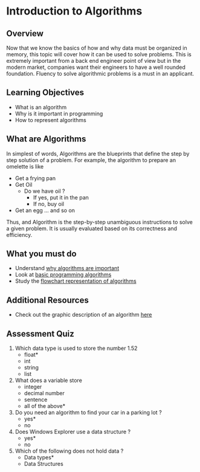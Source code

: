 # Introduction to Algorithms

## Overview

Now that we know the basics of how and why data must be organized in memory, this topic will cover how it can be used to solve problems. This is extremely important from a back end engineer point of view but in the modern market, companies want their engineers to have a well rounded foundation. Fluency to solve algorithmic problems is a must in an applicant.

## Learning Objectives

- What is an algorithm
- Why is it important in programming
- How to represent algorithms

## What are Algorithms

In simplest of words, Algorithms are the blueprints that define the step by step solution of a problem. For example, the algorithm to prepare an omelette is like

-   Get a frying pan
-   Get Oil
    -   Do we have oil ?
        -   If yes, put it in the pan
        -   If no, buy oil
-   Get an egg ... and so on<br>

Thus, and Algorithm  is the step-by-step unambiguous instructions to solve a given problem. It is usually evaluated based on its correctness and efficiency.

## What you must do

-   Understand [why algorithms are important](https://www.technotification.com/2019/02/importance-of-algorithms-programming.html)
-   Look at [basic programming algorithms](https://www.programiz.com/article/algorithm-programming)
-   Study the [flowchart representation of algorithms](https://www.programiz.com/article/algorithm-programming)

## Additional Resources
- Check out the graphic description of an algorithm [here](https://www.youtube.com/watch?v=6hfOvs8pY1k)

## Assessment Quiz
1. Which data type is used to store the number 1.52<br>
    - float*
    - int
    - string
    - list
2. What does a variable store<br>
    - integer
    - decimal number
    - sentence
    - all of the above*
3. Do you need an algorithm to find your car in a parking lot ?<br>
    - yes*
    - no
4. Does Windows Explorer use a data structure ?
   - yes*
   - no
5. Which of the following does not hold data ?
    - Data types*
    - Data Structures
